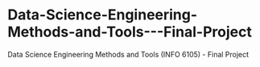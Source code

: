 # Data-Science-Engineering-Methods-and-Tools---Final-Project
 Data Science Engineering Methods and Tools (INFO 6105) - Final Project
